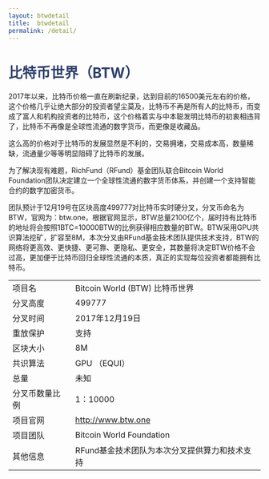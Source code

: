 ```yaml
---
layout: btwdetail
title:  btwdetail
permalink: /detail/
---
```

<h1 style="color: #2F416A">比特币世界（BTW）</h1>
<p>2017年以来，比特币价格一直在刷新纪录，达到目前的16500美元左右的价格，这个价格几乎让绝大部分的投资者望尘莫及，比特币不再是所有人的比特币，而变成了富人和机构投资者的比特币，这个价格着实与中本聪发明比特币的初衷相违背了，比特币不再像是全球性流通的数字货币，而更像是收藏品。
</p>
<p>这么高的价格对于比特币的发展显然是不利的，交易拥堵，交易成本高，数量稀缺，流通量少等等明显阻碍了比特币的发展。
</p>
<p>为了解决现有难题，RichFund（RFund）基金团队联合Bitcoin World Foundation团队决定建立一个全球性流通的数字货币体系，并创建一个支持智能合约的数字加密货币。
</p>
<p>团队预计于12月19号在区块高度499777对比特币实时硬分叉，分叉币命名为BTW，官网为：btw.one，根据官网显示，BTW总量2100亿个，届时持有比特币的地址将会按照1BTC=10000BTW的比例获得相应数量的BTW。BTW采用GPU共识算法挖矿，扩容至8M，本次分叉由RFund基金技术团队提供技术支持，BTW的网络将更高效、更快捷、更可靠、更隐私、更安全，其数量将决定BTW价格不会过高，更加便于比特币回归全球性流通的本质，真正的实现每位投资者都能拥有比特币。
</p>
<table class="center">
  <tbody>
    <tr>
        <td class="tablehalf">项目名</td>
        <td class="tablehalf">Bitcoin World (BTW) 比特币世界</td>
    </tr>
    <tr>
        <td>分叉高度</td>
        <td>499777</td>
    </tr>
    <tr>
        <td>分叉时间</td>
        <td>2017年12月19日</td>
    </tr>
    <tr>
        <td>重放保护</td>
        <td>支持</td>
    </tr>
    <tr>
        <td>区块大小</td>
        <td>8M</td>
    </tr>
    <tr>
        <td>共识算法</td>
        <td>GPU （EQUI）</td>
    </tr>
    <tr>
        <td>总量</td>
        <td>未知</td>
    </tr>
    <tr>
        <td>分叉币数量比例</td>
        <td>1：10000</td>
    </tr>
    <tr>
        <td>项目官网</td>
        <td><a href="http://www.btw.one" target="_blank">http://www.btw.one</a></td>
    </tr>
    <tr>
        <td>项目团队</td>
        <td>Bitcoin World Foundation</td>
    </tr>
    <tr>
        <td>其他信息</td>
        <td>RFund基金技术团队为本次分叉提供算力和技术支持</td>
    </tr>
  </tbody>
</table>